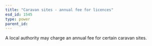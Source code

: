 ```yaml
---
title: "Caravan sites - annual fee for licences"
esd_id: 1545
type: power
parent_id:  
---
```


A local authority may charge an annual fee for certain caravan sites.

